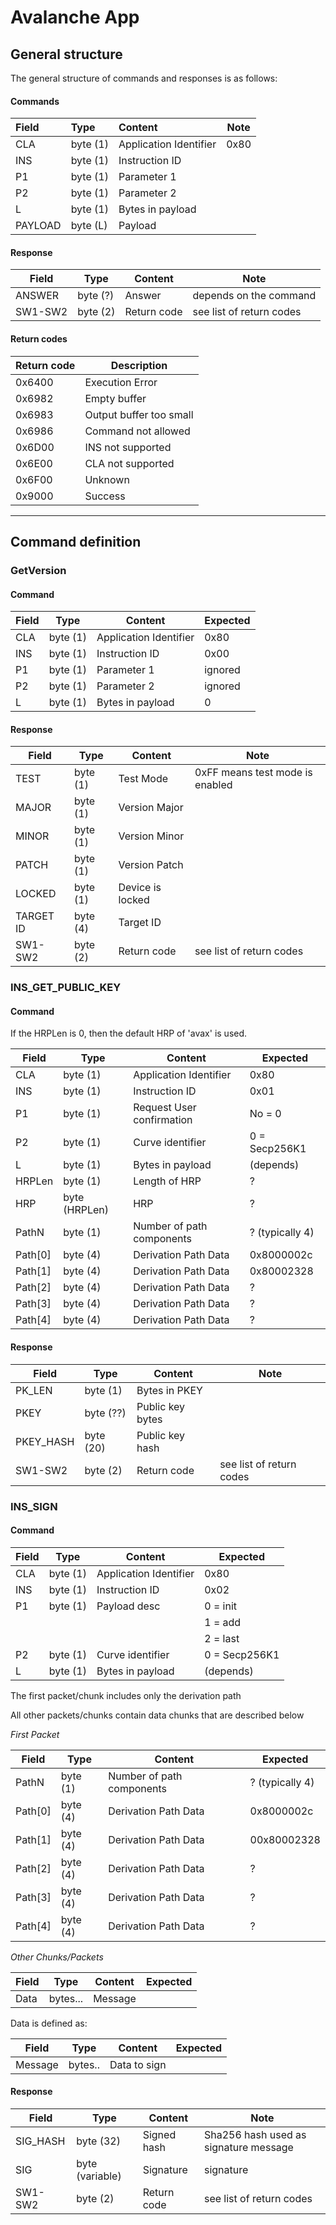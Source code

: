 # Avalanche App

## General structure

The general structure of commands and responses is as follows:

#### Commands

| Field   | Type     | Content                | Note |
| :------ | :------- | :--------------------- | ---- |
| CLA     | byte (1) | Application Identifier | 0x80 |
| INS     | byte (1) | Instruction ID         |      |
| P1      | byte (1) | Parameter 1            |      |
| P2      | byte (1) | Parameter 2            |      |
| L       | byte (1) | Bytes in payload       |      |
| PAYLOAD | byte (L) | Payload                |      |

#### Response

| Field   | Type     | Content     | Note                     |
| ------- | -------- | ----------- | ------------------------ |
| ANSWER  | byte (?) | Answer      | depends on the command   |
| SW1-SW2 | byte (2) | Return code | see list of return codes |

#### Return codes

| Return code | Description             |
| ----------- | ----------------------- |
| 0x6400      | Execution Error         |
| 0x6982      | Empty buffer            |
| 0x6983      | Output buffer too small |
| 0x6986      | Command not allowed     |
| 0x6D00      | INS not supported       |
| 0x6E00      | CLA not supported       |
| 0x6F00      | Unknown                 |
| 0x9000      | Success                 |

---

## Command definition

### GetVersion

#### Command

| Field | Type     | Content                | Expected |
| ----- | -------- | ---------------------- | -------- |
| CLA   | byte (1) | Application Identifier | 0x80     |
| INS   | byte (1) | Instruction ID         | 0x00     |
| P1    | byte (1) | Parameter 1            | ignored  |
| P2    | byte (1) | Parameter 2            | ignored  |
| L     | byte (1) | Bytes in payload       | 0        |

#### Response

| Field     | Type     | Content          | Note                            |
| --------- | -------- | ---------------- | ------------------------------- |
| TEST      | byte (1) | Test Mode        | 0xFF means test mode is enabled |
| MAJOR     | byte (1) | Version Major    |                                 |
| MINOR     | byte (1) | Version Minor    |                                 |
| PATCH     | byte (1) | Version Patch    |                                 |
| LOCKED    | byte (1) | Device is locked |                                 |
| TARGET ID | byte (4) | Target ID        |                                 |
| SW1-SW2   | byte (2) | Return code      | see list of return codes        |

### INS_GET_PUBLIC_KEY

#### Command

If the HRPLen is 0, then the default HRP of 'avax' is used.

| Field   | Type          | Content                   | Expected        |
|---------|---------------|---------------------------|-----------------|
| CLA     | byte (1)      | Application Identifier    | 0x80            |
| INS     | byte (1)      | Instruction ID            | 0x01            |
| P1      | byte (1)      | Request User confirmation | No = 0          |
| P2      | byte (1)      | Curve identifier          | 0 = Secp256K1   |
| L       | byte (1)      | Bytes in payload          | (depends)       |
| HRPLen  | byte (1)      | Length of HRP             | ?               |
| HRP     | byte (HRPLen) | HRP                       | ?               |
| PathN   | byte (1)      | Number of path components | ? (typically 4) |
| Path[0] | byte (4)      | Derivation Path Data      | 0x8000002c      |
| Path[1] | byte (4)      | Derivation Path Data      | 0x80002328      |
| Path[2] | byte (4)      | Derivation Path Data      | ?               |
| Path[3] | byte (4)      | Derivation Path Data      | ?               |
| Path[4] | byte (4)      | Derivation Path Data      | ?               |

#### Response

| Field     | Type      | Content          | Note                     |
|-----------|-----------|------------------|--------------------------|
| PK_LEN    | byte (1)  | Bytes in PKEY    |                          |
| PKEY      | byte (??) | Public key bytes |                          |
| PKEY_HASH | byte (20) | Public key hash  |                          |
| SW1-SW2   | byte (2)  | Return code      | see list of return codes |

### INS_SIGN

#### Command

| Field | Type     | Content                | Expected          |
|-------|----------|------------------------|-------------------|
| CLA   | byte (1) | Application Identifier | 0x80              |
| INS   | byte (1) | Instruction ID         | 0x02              |
| P1    | byte (1) | Payload desc           | 0 = init          |
|       |          |                        | 1 = add           |
|       |          |                        | 2 = last          |
| P2    | byte (1) | Curve identifier       | 0 = Secp256K1     |
| L     | byte (1) | Bytes in payload       | (depends)         |

The first packet/chunk includes only the derivation path

All other packets/chunks contain data chunks that are described below

_First Packet_

| Field   | Type     | Content                   | Expected        |
|---------|----------|---------------------------|-----------------|
| PathN   | byte (1) | Number of path components | ? (typically 4) |
| Path[0] | byte (4) | Derivation Path Data      | 0x8000002c      |
| Path[1] | byte (4) | Derivation Path Data      | 00x80002328     |
| Path[2] | byte (4) | Derivation Path Data      | ?               |
| Path[3] | byte (4) | Derivation Path Data      | ?               |
| Path[4] | byte (4) | Derivation Path Data      | ?               |

_Other Chunks/Packets_

| Field | Type     | Content | Expected |
| ----- | -------- | ------- | -------- |
| Data  | bytes... | Message |          |

Data is defined as:

| Field   | Type    | Content      | Expected |
| ------- | ------- | ------------ | -------- |
| Message | bytes.. | Data to sign |          |

#### Response

| Field    | Type            | Content     | Note                                  |
|----------|-----------------|-------------|---------------------------------------|
| SIG_HASH | byte (32)       | Signed hash | Sha256 hash used as signature message |
| SIG      | byte (variable) | Signature   | signature                             |
| SW1-SW2  | byte (2)        | Return code | see list of return codes              |
